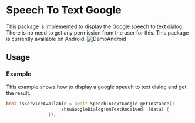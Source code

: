 # Speech To Text Google

This package is implemented to display the Google speech to text dialog. There is no need to get any
permission from the user for this. This package is currently available on Android.
![DemoAndroid](https://github.com/miladhf/speech_to_text_google/blob/master/example/screenshots/example_android.gif)

## Usage

### Example

This example shows how to display a google speech to text dialog and get the result.

```dart
bool isServiceAvailable = await SpeechToTextGoogle.getInstance()
                    .showGoogleDialog(onTextReceived: (data) {
                });
```